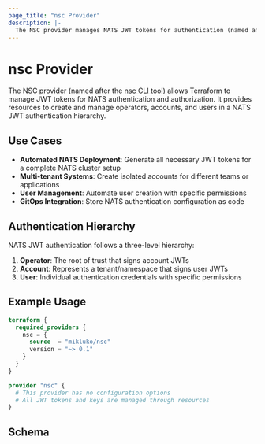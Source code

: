 ```yaml
---
page_title: "nsc Provider"
description: |-
  The NSC provider manages NATS JWT tokens for authentication (named after the nsc CLI tool)
---
```


# nsc Provider

The NSC provider (named after the [nsc CLI tool](https://docs.nats.io/using-nats/nats-tools/nsc)) allows Terraform to manage JWT tokens for NATS authentication and authorization. It provides resources to create and manage operators, accounts, and users in a NATS JWT authentication hierarchy.

## Use Cases

- **Automated NATS Deployment**: Generate all necessary JWT tokens for a complete NATS cluster setup
- **Multi-tenant Systems**: Create isolated accounts for different teams or applications
- **User Management**: Automate user creation with specific permissions
- **GitOps Integration**: Store NATS authentication configuration as code

## Authentication Hierarchy

NATS JWT authentication follows a three-level hierarchy:

1. **Operator**: The root of trust that signs account JWTs
2. **Account**: Represents a tenant/namespace that signs user JWTs
3. **User**: Individual authentication credentials with specific permissions

## Example Usage

```terraform
terraform {
  required_providers {
    nsc = {
      source  = "mikluko/nsc"
      version = "~> 0.1"
    }
  }
}

provider "nsc" {
  # This provider has no configuration options
  # All JWT tokens and keys are managed through resources
}
```

<!-- schema generated by tfplugindocs -->
## Schema